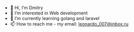 - 👋 Hi, I’m Dmitry
- 👀 I’m interested in Web development
- 🌱 I’m currently learning golang and laravel
- 📫 How to reach me - my email: leonardo_007@inbox.ru

